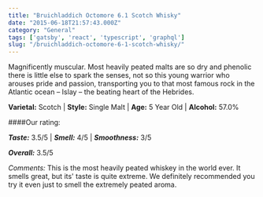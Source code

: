 ```yaml
---
title: "Bruichladdich Octomore 6.1 Scotch Whisky"
date: "2015-06-18T21:57:43.000Z"
category: "General"
tags: ['gatsby', 'react', 'typescript', 'graphql']
slug: "/bruichladdich-octomore-6-1-scotch-whisky/"
---
```

Magnificently muscular. Most heavily peated malts are so dry and phenolic there is little else to spark the senses, not so this young warrior who arouses pride and passion, transporting you to that most famous rock in the Atlantic ocean – Islay – the beating heart of the Hebrides. 

**Varietal:** Scotch | 
**Style:** Single Malt | 
**Age:** 5 Year Old |
**Alcohol:** 57.0%

####Our rating:

**_Taste:_** 3.5/5  | **_Smell:_** 4/5 | **_Smoothness:_** 3/5

**_Overall:_** 3.5/5

_Comments:_ This is the most heavily peated whiskey in the world ever. It smells great, but its' taste is quite extreme. We definitely recommended you try it even just to smell the extremely peated aroma. 
    